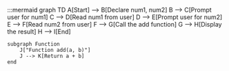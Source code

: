 :::mermaid
graph TD
    A[Start] --> B[Declare num1, num2]
    B --> C[Prompt user for num1]
    C --> D[Read num1 from user]
    D --> E[Prompt user for num2]
    E --> F[Read num2 from user]
    F --> G[Call the add function]
    G --> H[Display the result]
    H --> I[End]

    subgraph Function
        J["Function add(a, b)"]
        J --> K[Return a + b]
    end

